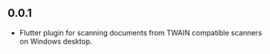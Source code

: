 ## 0.0.1

* Flutter plugin for scanning documents from TWAIN compatible scanners on Windows desktop.
